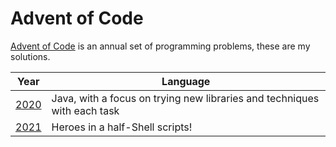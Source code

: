 # Advent of Code

[Advent of Code](https://adventofcode.com/) is an annual set of programming problems, these are my solutions.

| Year | Language | 
|--------------------------|-----|
| [2020](./2020/README.md) | Java, with a focus on trying new libraries and techniques with each task |
| [2021](./2021/README.md) | Heroes in a half-Shell scripts!|
 